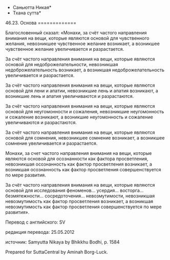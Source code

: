 * Саньютта Никая*
* Тхана сутта*

46\.23\. Основа
\=\=\=\=\=\=\=\=\=\=\=\=\=

Благословенный сказал: «Монахи, за счёт частого направления внимания на вещи, которые являются основой для чувственного желания, невозникшее чувственное желание возникает, а возникшее чувственное желание увеличивается и разрастается\.

За счёт частого направления внимания на вещи, которые являются основой для недоброжелательности, невозникшая недоброжелательность возникает, а возникшая недоброжелательность увеличивается и разрастается\.

За счёт частого направления внимания на вещи, которые являются основой для лени и апатии, невозникшие лень и апатия возникают, а возникшие лень и апатия увеличиваются и разрастаются\.

За счёт частого направления внимания на вещи, которые являются основой для неугомонности и сожаления, невозникшие неугомонность и сожаление возникают, а возникшие неугомонность и сожаление увеличиваются и разрастаются\.

За счёт частого направления внимания на вещи, которые являются основой для сомнения, невозникшее сомнение возникает, а возникшее сомнение увеличивается и разрастается\.

Монахи, за счет частого направления внимания на вещи, которые являются основой для осознанности как фактора просветления, невозникшая осознанность как фактор просветления возникает, а возникшая осознанность как фактор просветления совершенствуется по мере развития\.

За счёт частого направления внимания на вещи, которые являются основой для исследования феноменов… усердия… восторга… безмятежности… сосредоточения… невозмутимости, невозникшая невозмутимость как фактор просветления возникает, а возникшая невозмутимость как фактор просветления совершенствуется по мере развития»\.

Перевод с английского: SV

редакция перевода: 25\.05\.2012

источник: Samyutta Nikaya by Bhikkhu Bodhi, p\. 1584

Prepared for SuttaCentral by Aminah Borg\-Luck\.